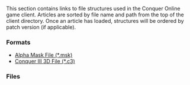 This section contains links to file structures used in the Conquer Online game client. Articles are sorted by file name and path from the top of the client directory. Once an article has loaded, structures will be ordered by patch version (if applicable).

### Formats
* [Alpha Mask File (*.msk)](Files/Msk)
* [Conquer III 3D File (*.c3)](Files/C3)

### Files